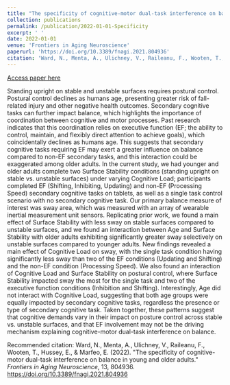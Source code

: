 ```yaml
---
title: "The specificity of cognitive-motor dual-task interference on balance in young and older adults."
collection: publications
permalink: /publication/2022-01-01-Specificity
excerpt: ' '
date: 2022-01-01
venue: 'Frontiers in Aging Neuroscience'
paperurl: 'https://doi.org/10.3389/fnagi.2021.804936'
citation: 'Ward, N., Menta, A., Ulichney, V., Raileanu, F., Wooten, T., Hussey, E., & Marfeo, E. (2022). &quot;The specificity of cognitive-motor dual-task interference on balance in young and older adults.&quot; <i>Frontiers in Aging Neuroscience</i>,  13, 804936.'
---
```


[Access paper here](https://doi.org/10.3389/fnagi.2021.804936)

Standing upright on stable and unstable surfaces requires postural control. Postural control declines as humans age, presenting greater risk of fall-related injury and other negative health outcomes. Secondary cognitive tasks can further impact balance, which highlights the importance of coordination between cognitive and motor processes. Past research indicates that this coordination relies on executive function (EF; the ability to control, maintain, and flexibly direct attention to achieve goals), which coincidentally declines as humans age. This suggests that secondary cognitive tasks requiring EF may exert a greater influence on balance compared to non-EF secondary tasks, and this interaction could be exaggerated among older adults. In the current study, we had younger and older adults complete two Surface Stability conditions (standing upright on stable vs. unstable surfaces) under varying Cognitive Load; participants completed EF (Shifting, Inhibiting, Updating) and non-EF (Processing Speed) secondary cognitive tasks on tablets, as well as a single task control scenario with no secondary cognitive task. Our primary balance measure of interest was sway area, which was measured with an array of wearable inertial measurement unit sensors. Replicating prior work, we found a main effect of Surface Stability with less sway on stable surfaces compared to unstable surfaces, and we found an interaction between Age and Surface Stability with older adults exhibiting significantly greater sway selectively on unstable surfaces compared to younger adults. New findings revealed a main effect of Cognitive Load on sway, with the single task condition having significantly less sway than two of the EF conditions (Updating and Shifting) and the non-EF condition (Processing Speed). We also found an interaction of Cognitive Load and Surface Stability on postural control, where Surface Stability impacted sway the most for the single task and two of the executive function conditions (Inhibition and Shifting). Interestingly, Age did not interact with Cognitive Load, suggesting that both age groups were equally impacted by secondary cognitive tasks, regardless the presence or type of secondary cognitive task. Taken together, these patterns suggest that cognitive demands vary in their impact on posture control across stable vs. unstable surfaces, and that EF involvement may not be the driving mechanism explaining cognitive-motor dual-task interference on balance.

Recommended citation: Ward, N., Menta, A., Ulichney, V., Raileanu, F., Wooten, T., Hussey, E., & Marfeo, E. (2022). &quot;The specificity of cognitive-motor dual-task interference on balance in young and older adults.&quot; <i>Frontiers in Aging Neuroscience</i>,  13, 804936. https://doi.org/10.3389/fnagi.2021.804936
